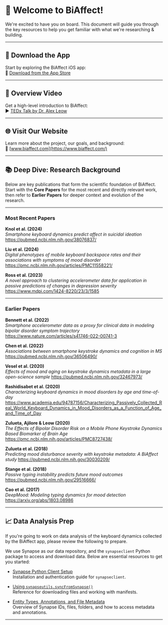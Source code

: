# 👋 Welcome to BiAffect!

We're excited to have you on board. This document will guide you through the key resources to help you get familiar with what we're researching & building.

---

## 📱 Download the App

Start by exploring the BiAffect iOS app:  
🔗 [Download from the App Store](https://apps.apple.com/us/app/biaffect3/id6451423106)

---

## 🎥 Overview Video

Get a high-level introduction to BiAffect:  
▶️ [TEDx Talk by Dr. Alex Leow](https://www.youtube.com/watch?v=FGggieYbN2g&themeRefresh=1)

---

## 🌐 Visit Our Website

Learn more about the project, our goals, and background:  
🔗 [www.biaffect.com](https://www.biaffect.com/)

---

## 📚 Deep Dive: Research Background

Below are key publications that form the scientific foundation of BiAffect. Start with the **Core Papers** for the most recent and directly relevant work, then refer to **Earlier Papers** for deeper context and evolution of the research.

---

### Most Recent Papers
**Knol et al. (2024)**  
*Smartphone keyboard dynamics predict affect in suicidal ideation*  
https://pubmed.ncbi.nlm.nih.gov/38076837/

**Liu et al. (2024)**  
*Digital phenotypes of mobile keyboard backspace rates and their associations with symptoms of mood disorder*  
https://pmc.ncbi.nlm.nih.gov/articles/PMC11558221/

**Ross et al. (2023)**  
*A novel approach to clustering accelerometer data for application in passive predictions of changes in depression severity*
https://www.mdpi.com/1424-8220/23/3/1585

---

### Earlier Papers
**Bennett et al. (2022)**  
*Smartphone accelerometer data as a proxy for clinical data in modeling bipolar disorder symptom trajectory*
https://www.nature.com/articles/s41746-022-00741-3

**Chen et al. (2022)**  
*Associations between smartphone keystroke dynamics and cognition in MS*
https://pubmed.ncbi.nlm.nih.gov/36506490/

**Vesel et al. (2020)**  
*Effects of mood and aging on keystroke dynamics metadata in a large open-science sample*
https://pubmed.ncbi.nlm.nih.gov/32467973/

**Rashidisabet et al. (2020)**  
*Characterizing keyboard dynamics in mood disorders by age and time-of-day*
https://www.academia.edu/94787156/Characterizing_Passively_Collected_Real_World_Keyboard_Dynamics_in_Mood_Disorders_as_a_Function_of_Age_and_Time_of_Day

**Zulueta, Ajilore & Leow (2020)**  
*The Effects of Bipolar Disorder Risk on a Mobile Phone Keystroke Dynamics Based Biomarker of Brain Age*
https://pmc.ncbi.nlm.nih.gov/articles/PMC8727438/

**Zulueta et al. (2018)**  
*Predicting mood disturbance severity with keystroke metadata: A BiAffect study*
https://pubmed.ncbi.nlm.nih.gov/30030209/

**Stange et al. (2018)**  
*Passive typing instability predicts future mood outcomes*
https://pubmed.ncbi.nlm.nih.gov/29516666/

**Cao et al. (2017)**  
*DeepMood: Modeling typing dynamics for mood detection*
https://arxiv.org/abs/1803.08986

---

## 📈 Data Analysis Prep

If you're going to work on data analysis of the keyboard dynamics collected by the BiAffect app, please review the following to prepare.

We use Synapse as our data repository, and the `synapseclient` Python package to access and download data. Below are essential resources to get you started:

- [Synapse Python Client Setup](https://python-docs.synapse.org/tutorials/python_client/)  
  Installation and authentication guide for `synapseclient`.

- [Using `synapseutils.syncFromSynapse()`](https://python-docs.synapse.org/reference/synapse_utils/)  
  Reference for downloading files and working with manifests.

- [Entity Types, Annotations, and File Metadata](https://help.synapse.org/docs/Downloading-Data-Programmatically.2003796248.html)  
  Overview of Synapse IDs, files, folders, and how to access metadata and annotations.

---
